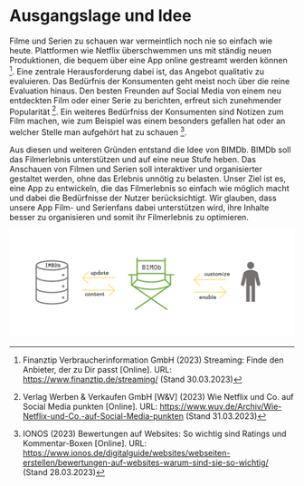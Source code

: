 # Ausgangslage und Idee

Filme und Serien zu schauen war vermeintlich noch nie so einfach wie heute. Plattformen wie Netflix überschwemmen uns mit ständig neuen Produktionen, die bequem über eine App online gestreamt werden können [^1]. Eine zentrale Herausforderung dabei ist, das Angebot qualitativ zu evaluieren. Das Bedürfnis der Konsumenten geht meist noch über die reine Evaluation hinaus. Den besten Freunden auf Social Media von einem neu entdeckten Film oder einer Serie zu berichten, erfreut sich zunehmender Popularität [^2]. Ein weiteres Bedürfniss der Konsumenten sind Notizen zum Film machen, wie zum Beispiel was einem besonders gefallen hat oder an welcher Stelle man aufgehört hat zu schauen [^3].

Aus diesen und weiteren Gründen entstand die Idee von BIMDb. BIMDb soll das Filmerlebnis unterstützen und auf eine neue Stufe heben. Das Anschauen von Filmen und Serien soll interaktiver und organisierter gestaltet werden, ohne das Erlebnis unnötig zu belasten. Unser Ziel ist es, eine App zu entwickeln, die das Filmerlebnis so einfach wie möglich macht und dabei die Bedürfnisse der Nutzer berücksichtigt. Wir glauben, dass unsere App Film- und Serienfans dabei unterstützen wird, ihre Inhalte besser zu organisieren und somit ihr Filmerlebnis zu optimieren.


![Overview](../assets/img/BIMDB_Overview.png)

[^1]: Finanztip Verbraucherinformation GmbH (2023) Streaming: Finde den Anbieter, der zu Dir passt [Online]. URL: https://www.finanztip.de/streaming/ (Stand 30.03.2023)

[^2]: Verlag Werben & Verkaufen GmbH [W&V] (2023) Wie Netflix und Co. auf Social Media punkten [Online]. URL: https://www.wuv.de/Archiv/Wie-Netflix-und-Co.-auf-Social-Media-punkten (Stand 31.03.2023)

[^3]: IONOS (2023) Bewertungen auf Websites: So wichtig sind Ratings und Kommentar-Boxen [Online]. URL: https://www.ionos.de/digitalguide/websites/webseiten-erstellen/bewertungen-auf-websites-warum-sind-sie-so-wichtig/ (Stand 28.03.2023)